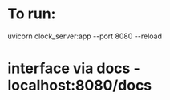 # To run:
 uvicorn clock_server:app --port 8080 --reload

# interface via docs - localhost:8080/docs